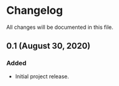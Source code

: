 # Changelog

All changes will be documented in this file.

## 0.1 (August 30, 2020)

### Added

- Initial project release.
